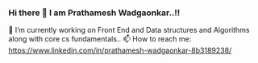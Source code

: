 ### Hi there 👋 I am Prathamesh Wadgaonkar..!!

<!--
**Wadgaonkarprathameshdeepak/Wadgaonkarprathameshdeepak** is a ✨ _special_ ✨ repository because its `README.md` (this file) appears on your GitHub profile.
-->


 🔭 I’m currently working on Front End and Data structures and Algorithms along with core cs fundamentals..
 📫 How to reach me: https://www.linkedin.com/in/prathamesh-wadgaonkar-8b3189238/


